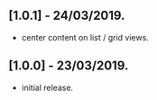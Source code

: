 ## [1.0.1] - 24/03/2019.

- center content on list / grid views.

## [1.0.0] - 23/03/2019.

- initial release.

